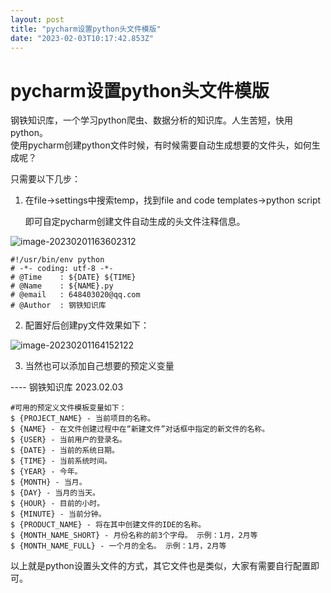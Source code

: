 ```yaml
---
layout: post
title: "pycharm设置python头文件模版"
date: "2023-02-03T10:17:42.853Z"
---
```

pycharm设置python头文件模版
====================

钢铁知识库，一个学习python爬虫、数据分析的知识库。人生苦短，快用python。  
使用pycharm创建python文件时候，有时候需要自动生成想要的文件头，如何生成呢？

只需要以下几步：

1.  在file->settings中搜索temp，找到file and code templates->python script
    
    即可自定pycharm创建文件自动生成的头文件注释信息。
    

![image-20230201163602312](https://img-blog.csdnimg.cn/img_convert/a4159461dea58236c047af3f7e09c17c.png)

    #!/usr/bin/env python
    # -*- coding: utf-8 -*-
    # @Time    : ${DATE} ${TIME}
    # @Name    : ${NAME}.py
    # @email   : 648403020@qq.com
    # @Author  : 钢铁知识库
    

2.  配置好后创建py文件效果如下：

![image-20230201164152122](https://img-blog.csdnimg.cn/img_convert/320b4fde8da0eccb5ce11dab17176a4b.png)

3.  当然也可以添加自己想要的预定义变量

\---- 钢铁知识库 2023.02.03

    #可用的预定义文件模板变量如下：
    $ {PROJECT_NAME} - 当前项目的名称。
    $ {NAME} - 在文件创建过程中在“新建文件”对话框中指定的新文件的名称。
    $ {USER} - 当前用户的登录名。
    $ {DATE} - 当前的系统日期。
    $ {TIME} - 当前系统时间。
    $ {YEAR} - 今年。
    $ {MONTH} - 当月。
    $ {DAY} - 当月的当天。
    $ {HOUR} - 目前的小时。
    $ {MINUTE} - 当前分钟。
    $ {PRODUCT_NAME} - 将在其中创建文件的IDE的名称。
    $ {MONTH_NAME_SHORT} - 月份名称的前3个字母。 示例：1月，2月等
    $ {MONTH_NAME_FULL} - 一个月的全名。 示例：1月，2月等
    

以上就是python设置头文件的方式，其它文件也是类似，大家有需要自行配置即可。